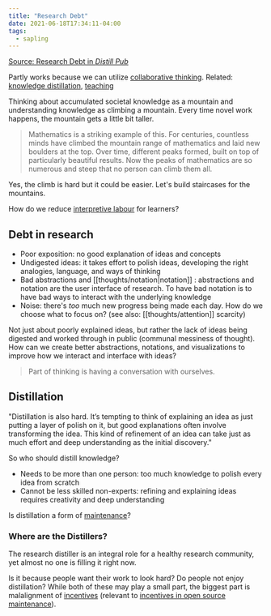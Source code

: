 ```yaml
---
title: "Research Debt"
date: 2021-06-18T17:34:11-04:00
tags:
  - sapling
---
```


[Source: Research Debt in _Distill Pub_](https://distill.pub/2017/research-debt/)

Partly works because we can utilize [collaborative thinking](/posts/collaborative-thinking). Related: [knowledge distillation](thoughts/knowledge%20distillation.md), [teaching](thoughts/teaching.md)

Thinking about accumulated societal knowledge as a mountain and understanding knowledge as climbing a mountain. Every time novel work happens, the mountain gets a little bit taller.

> Mathematics is a striking example of this. For centuries, countless minds have climbed the mountain range of mathematics and laid new boulders at the top. Over time, different peaks formed, built on top of particularly beautiful results. Now the peaks of mathematics are so numerous and steep that no person can climb them all.

Yes, the climb is hard but it could be easier. Let's build staircases for the mountains.

How do we reduce [interpretive labour](thoughts/interpretive%20labour.md) for learners?

## Debt in research

- Poor exposition: no good explanation of ideas and concepts
- Undigested ideas: it takes effort to polish ideas, developing the right analogies, language, and ways of thinking
- Bad abstractions and [[thoughts/notation|notation]] : abstractions and notation are the user interface of research. To have bad notation is to have bad ways to interact with the underlying knowledge
- Noise: there's _too_ much new progress being made each day. How do we choose what to focus on? (see also: [[thoughts/attention]] scarcity)

Not just about poorly explained ideas, but rather the lack of ideas being digested and worked through in public (communal messiness of thought). How can we create better abstractions, notations, and visualizations to improve how we interact and interface with ideas?

> Part of thinking is having a conversation with ourselves.

## Distillation

"Distillation is also hard. It’s tempting to think of explaining an idea as just putting a layer of polish on it, but good explanations often involve transforming the idea. This kind of refinement of an idea can take just as much effort and deep understanding as the initial discovery."

So who should distill knowledge?

- Needs to be more than one person: too much knowledge to polish every idea from scratch
- Cannot be less skilled non-experts: refining and explaining ideas requires creativity and deep understanding

Is distillation a form of [maintenance](thoughts/creation%20vs%20maintenance.md)?

### Where are the Distillers?

The research distiller is an integral role for a healthy research community, yet almost no one is filling it right now.

Is it because people want their work to look hard? Do people not enjoy distillation? While both of these may play a small part, the biggest part is malalignment of [incentives](thoughts/incentives.md) (relevant to [incentives in open source maintenance](posts/paid-open-source.md)).
